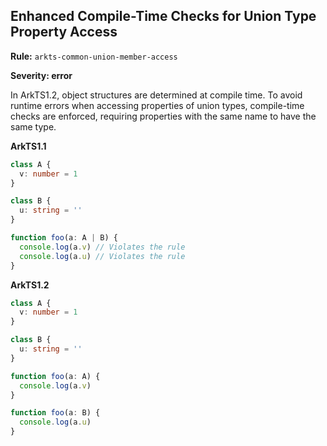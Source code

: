 ## Enhanced Compile-Time Checks for Union Type Property Access

**Rule:** `arkts-common-union-member-access`

**Severity: error**

In ArkTS1.2, object structures are determined at compile time. To avoid runtime errors when accessing properties of union types, compile-time checks are enforced, requiring properties with the same name to have the same type.

**ArkTS1.1**

```typescript
class A {
  v: number = 1
}

class B {
  u: string = ''
}

function foo(a: A | B) {
  console.log(a.v) // Violates the rule
  console.log(a.u) // Violates the rule
}
```

**ArkTS1.2**

```typescript
class A {
  v: number = 1
}

class B {
  u: string = ''
}

function foo(a: A) {
  console.log(a.v)
}

function foo(a: B) {
  console.log(a.u)
}
```